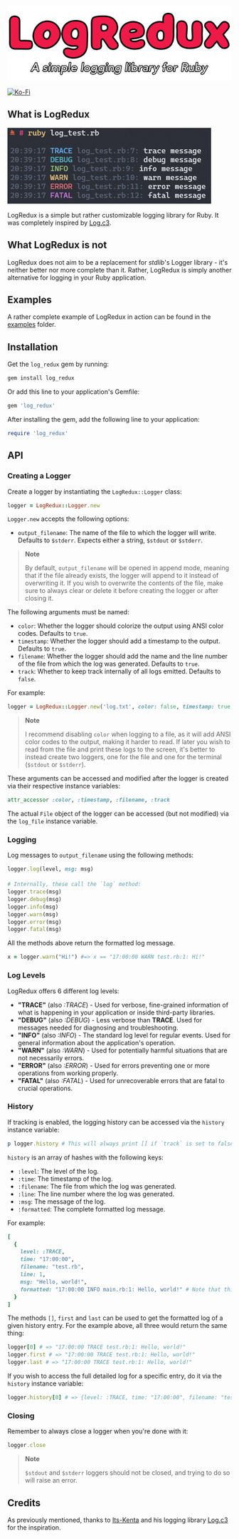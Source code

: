 ![logo](assets/logo.png)

[![Ko-Fi](https://img.shields.io/static/v1?message=Buy%20me%20a%20coffee&logo=kofi&labelColor=ff5e5b&color=434B57&logoColor=white&label=%20)](https://ko-fi.com/ualacecafe)

## What is LogRedux

![example](assets/log_redux.png)

LogRedux is a simple but rather customizable logging library for Ruby. It was completely inspired by [Log.c3](https://github.com/Its-Kenta/Log.c3).

## What LogRedux is not

LogRedux does not aim to be a replacement for _stdlib_'s Logger library - it's neither better nor more complete than it. Rather, LogRedux is simply another alternative for logging in your Ruby application.

## Examples

A rather complete example of LogRedux in action can be found in the [examples](examples) folder.

## Installation

Get the `log_redux` gem by running:

```bash
gem install log_redux
```

Or add this line to your application's Gemfile:

```ruby
gem 'log_redux'
```

After installing the gem, add the following line to your application:

```ruby
require 'log_redux'
```

## API

### Creating a Logger

Create a logger by instantiating the `LogRedux::Logger` class:

```ruby
logger = LogRedux::Logger.new
```

`Logger.new` accepts the following options:
- `output_filename`: The name of the file to which the logger will write. Defaults to `$stderr`. Expects either a string, `$stdout` or `$stderr`.

> **Note**
>
> By default, `output_filename` will be opened in append mode, meaning that if the file already exists, the logger will append to it instead of overwriting it. If you wish to overwrite the contents of the file, make sure to always clear or delete it before creating the logger or after closing it.

The following arguments must be named:
- `color`: Whether the logger should colorize the output using ANSI color codes. Defaults to `true`.
- `timestamp`: Whether the logger should add a timestamp to the output. Defaults to `true`.
- `filename`: Whether the logger should add the name and the line number of the file from which the log was generated. Defaults to `true`.
- `track`: Whether to keep track internally of all logs emitted. Defaults to `false`.

For example:

```ruby
logger = LogRedux::Logger.new('log.txt', color: false, timestamp: true, filename: false, track: true)
```

> **Note**
>
> I recommend disabling `color` when logging to a file, as it will add ANSI color codes to the output, making it harder to read. If later you wish to read from the file and print these logs to the screen, it's better to instead create two loggers, one for the file and one for the terminal (`$stdout` or `$stderr`).

These arguments can be accessed and modified after the logger is created via their respective instance variables:

```ruby
attr_accessor :color, :timestamp, :filename, :track
```

The actual `File` object of the logger can be accessed (but not modified) via the `log_file` instance variable.

### Logging

Log messages to `output_filename` using the following methods:

```ruby
logger.log(level, msg: msg)

# Internally, these call the `log` method:
logger.trace(msg)
logger.debug(msg)
logger.info(msg)
logger.warn(msg)
logger.error(msg)
logger.fatal(msg)
```

All the methods above return the formatted log message.

```ruby
x = logger.warn("Hi!") #=> x == "17:00:00 WARN test.rb:1: Hi!"
```

### Log Levels

LogRedux offers 6 different log levels:

- __"TRACE"__ (also _:TRACE_) - Used for verbose, fine-grained information of what is happening in your application or inside third-party libraries.
- __"DEBUG"__ (also _:DEBUG_) - Less verbose than __TRACE__. Used for messages needed for diagnosing and troubleshooting.
- __"INFO"__ (also _:INFO_) - The standard log level for regular events. Used for general information about the application's operation.
- __"WARN"__ (also _:WARN_) - Used for potentially harmful situations that are not necessarily errors.
- __"ERROR"__ (also _:ERROR_) - Used for errors preventing one or more operations from working properly.
- __"FATAL"__ (also _:FATAL_) - Used for unrecoverable errors that are fatal to crucial operations.

### History

If tracking is enabled, the logging history can be accessed via the `history` instance variable:

```ruby
p logger.history # This will always print [] if `track` is set to false
```

`history` is an array of hashes with the following keys:
- `:level`: The level of the log.
- `:time`: The timestamp of the log.
- `:filename`: The file from which the log was generated.
- `:line`: The line number where the log was generated.
- `:msg`: The message of the log.
- `:formatted`: The complete formatted log message.

For example:

```ruby
[
  {
    level: :TRACE,
    time: "17:00:00",
    filename: "test.rb",
    line: 1,
    msg: "Hello, world!",
    formatted: "17:00:00 INFO main.rb:1: Hello, world!" # Note that this example has `color` set to false, otherwise the ANSI color codes would be present.
  }
]
```

The methods `[]`, `first` and `last` can be used to get the formatted log of a given history entry. For the example above, all three would return the same thing:

```ruby
logger[0] # => "17:00:00 TRACE test.rb:1: Hello, world!"
logger.first # => "17:00:00 TRACE test.rb:1: Hello, world!"
logger.last # => "17:00:00 TRACE test.rb:1: Hello, world!"
```

If you wish to access the full detailed log for a specific entry, do it via the `history` instance variable:

```ruby
logger.history[0] # => {level: :TRACE, time: "17:00:00", filename: "test.rb", line: 1, msg: "Hello, world!", formatted: "17:00:00 INFO test.rb:1: Hello, world!"}
```

### Closing

Remember to always close a logger when you're done with it:

```ruby
logger.close
```

> **Note**
>
> `$stdout` and `$stderr` loggers should not be closed, and trying to do so will raise an error.

## Credits

As previously mentioned, thanks to [Its-Kenta](https://github.com/Its-Kenta) and his logging library [Log.c3](https://github.com/Its-Kenta/Log.c3) for the inspiration.
